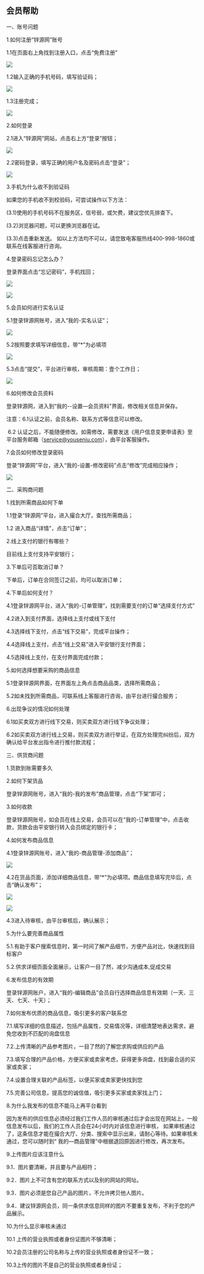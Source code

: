 ## 会员帮助

一、账号问题

1.如何注册“锌源网”账号

1.1在页面右上角找到注册入口，点击“免费注册”

![](/assets/注册1.png)

1.2输入正确的手机号码，填写验证码；

![](/assets/注册2.png)

1.3注册完成；

![](/assets/注册3.png)

2.如何登录

2.1进入“锌源网”网站，点击右上方“登录”按钮；

![](/assets/登录1.png)

2.2密码登录，填写正确的用户名及密码点击“登录”；

![](/assets/登录2.png)

3.手机为什么收不到验证码

如果您的手机收不到校验码，可尝试操作以下方法：

(3.1)使用的手机号码不在服务区，信号弱，或欠费，建议您优先排查下。

(3.2)浏览器问题，可以更换浏览器在试。

(3.3)点击重新发送。
 如以上方法均不可以，请您致电客服热线400-998-1860或联系在线客服进行咨询。

4.登录密码忘记怎么办？

登录界面点击“忘记密码”，手机找回；

![](/assets/忘记密码1.png)

![](/assets/忘记密码2.png)

5.会员如何进行实名认证

5.1登录锌源网账号，进入“我的-实名认证”；

![](/assets/认证0.png)

5.2按照要求填写详细信息，带“*”为必填项

![](/assets/认证1.png)

5.3点击“提交”，平台进行审核，审核周期：壹个工作日；

![](/assets/认证2.png)

6.如何修改会员资料

登录锌源网，进入到“我的--设置—会员资料”界面，修改相关信息并保存。

注意：6.1认证之前，会员名称、联系方式等信息可以修改。 

​        6.2 认证之后，不能随便修改。如需修改，需要发送《用户信息变更申请表》至平台服务邮箱（service@youseniu.com），由平台客服操作。 

7.会员如何修改登录密码

登录“锌源网”平台，进入“我的-设置-修改密码”点击“修改”完成相应操作；

![](/assets/修改密码1.png)

二、采购商问题

1.找到所需商品如何下单

1.1登录“锌源网”平台，进入撮合大厅，查找所需商品；

1.2 进入商品“详情”，点击“订单”；

2.线上支付的银行有哪些？

  目前线上支付支持平安银行；

3.下单后可否取消订单？

  下单后，订单在合同签订之前，均可以取消订单；

4.下单后如何支付？

4.1登录锌源网平台，进入“我的-订单管理”，找到需要支付的订单“选择支付方式”

4.2进入到支付界面，选择线上支付或线下支付

4.3选择线下支付，点击“线下交易”，完成平台操作；

4.4选择线上支付，点击“线上交易”进入平安银行支付界面；

4.5选择线上支付，在支付界面完成付款；

5.如何选择想要采购的商品信息

5.1登录锌源网界面，在界面左上角点击商品品类，选择所需商品；

5.2如未找到所需商品，可联系线上客服进行咨询，由平台进行撮合服务；

6.出现争议的情况如何处理

6.1如买卖双方进行线下交易，则买卖双方进行线下争议处理；

6.2如买卖双方进行线上交易，则买卖双方进行举证，在双方处理完纠纷后，双方确认给平台发出指令进行推付款流程；

   

三、供货商问题

1.货款到账需要多久

2.如何下架货品

登录锌源网账号，进入“我的-我的发布”商品管理，点击“下架”即可；

3.如何收款

登录锌源网账号，如会员在线上交易，会员可以在“我的-订单管理”中，点击收款，货款会由平安银行转入会员绑定的银行卡；

4.如何发布商品信息

4.1登录锌源网账号，进入“我的-商品管理-添加商品”；

![](/assets/发商品1.png)

4.2在货品页面，添加详细商品信息，带“*”为必填项。商品信息填写完毕后，点击“确认发布”；

![](/assets/发商品2.png)

![](/assets/发商品3.png)

4.3进入待审核，由平台审核后，确认展示；

5.为什么要完善商品属性

5.1.有助于客户搜索信息时，第一时间了解产品细节，方便产品对比，快速找到目标客户

5.2.供求详细页面全面展示，让客户一目了然，减少沟通成本,促成交易

6.发布信息的有效期

   登录锌源网账户，进入“我的-编辑商品”会员自行选择商品信息有效期（一天、三天、七天、十天）；

7.如何发布优质的商品信息，吸引更多的客户联系您

7.1.填写详细的信息描述，包括产品属性，交易情况等，详细清楚地表达需求，避免您收到不匹配的询盘信息 

7.2.上传清晰的产品参考图片，一目了然的了解您求购或供应的产品 

7.3.填写合理的产品价格，方便买家或卖家考虑，获得更多询盘，找到最合适的买家或卖家；

7.4.设置合理关联的产品标签，以便买家或卖家更快找到您 

7.5.完善公司信息，提高您的诚信值，吸引更多买家或卖家找上门；

8.为什么我发布的信息不能马上再平台看到

因为发布的供应信息必须经过我们工作人员的审核通过后才会出现在网站上，一般信息发布以后，我们的工作人员会在24小时内对该信息进行审核， 如果审核通过了，这条信息才能在撮合大厅、分类、搜索中显示出来，请耐心等待。如果审核未通过，您可以随时到“ 我的—商品管理”中根据退回原因进行修改，再次发布。

9.上传图片应该注意什么

9.1．图片要清晰，并且要与产品相符； 

9.2．图片上不可含有您的联系方式以及别的网站的网址。 

9.3．图片必须是您自己产品的图片，不允许拷贝他人图片。 

9.4．建议锌源网会员，同一条供求信息同样的图片不要重复发布，不利于您的产品展示。 

10.为什么显示审核未通过

10.1 上传的营业执照或者身份证图片不够清晰； 

10.2会员注册的公司名称与上传的营业执照或者身份证不一致； 

10.3上传的图片不是自己的营业执照或者身份证；

 